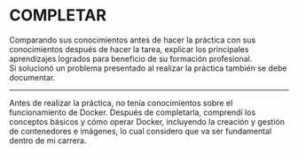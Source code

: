 # COMPLETAR  
Comparando sus conocimientos antes de hacer la práctica con sus conocimientos después de hacer la tarea, explicar los principales aprendizajes logrados para beneficio de su formación profesional.  
Si solucionó un problema presentado al realizar la práctica también se debe documentar.

--------------------------------------------------------------------

Antes de realizar la práctica, no tenía conocimientos sobre el funcionamiento de Docker. 
Después de completarla, comprendí los conceptos básicos y cómo operar Docker, incluyendo la creación y gestión de contenedores e imágenes, lo cual considero que va ser fundamental dentro de mi carrera.


